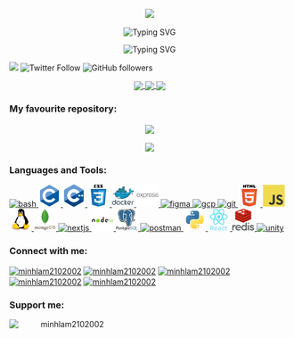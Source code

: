 <div align="center"> 
<p align="center"><img src="https://github.com/mayankchaudhary26/Cool-Readme-ideas/blob/master/data/giphy.gif" /></p>

<p align="center">
  <img src="https://quotes-github-readme.vercel.app/api?type=horizontal&theme=dracula" alt="Typing SVG" />
</p>

<p align="center">
  <img src="https://readme-typing-svg.herokuapp.com?font=&size=16&pause=1000&color=A851F7&center=true&vCenter=true&width=435&lines=Hi+there+%F0%9F%91%8B%2C+I'm+Lam." alt="Typing SVG" />
</p>
<!-- Baget -->
<p align="left"> 
  <img src="https://komarev.com/ghpvc/?username=minhlam2102002&color=blueviolet">
  <img alt="Twitter Follow" src="https://img.shields.io/twitter/follow/minhlam2102002?style=social&link=https://twitter.com/minhlam2102002">
  <img alt="GitHub followers" src="https://img.shields.io/github/followers/minhlam2102002?style=social&link=https://github.com/minhlam2102002">
</p>

<!-- Status -->
<p align="center">
  <a href="https://github.com/minlam2102002">
    <img align="center" src="https://github-readme-stats.vercel.app/api?username=minhlam2102002&count_private=true&show_icons=true&theme=material-palenight" />
  </a>
  
  <a href="https://github.com/minlam2102002">
    <img align="center" src="http://github-readme-streak-stats.herokuapp.com?user=minhlam2102002&theme=material-palenight" />
  </a>
  
  <a href="https://github.com/minlam2102002">
    <img align="center" src="https://github-readme-stats.vercel.app/api/top-langs/?username=minhlam2102002&count_private=true&show_icons=true&theme=material-palenight&layout=compact" />
  </a>
</p>


<h3 align="left">My favourite repository:</h3>
<p align="center">
  <a href="https://github.com/minlam2102002">
    <img align="center" src="https://github-readme-stats.vercel.app/api/pin/?username=minhlam2102002&repo=shopping-app&theme=material-palenight" />
  </a>
</p>

<!-- Spotify -->
<p align="center">
  <a href="https://github.com/minlam2102002">
    <img align="center" src="https://spotify-recently-played-readme.vercel.app/api?user=jeffreyca16&count=1" />
  </a>
</p>

<h3 align="left">Languages and Tools:</h3>
<p align="left"> <a href="https://www.gnu.org/software/bash/" target="_blank" rel="noreferrer"> <img src="https://www.vectorlogo.zone/logos/gnu_bash/gnu_bash-icon.svg" alt="bash" width="40" height="40"/> </a> <a href="https://www.cprogramming.com/" target="_blank" rel="noreferrer"> <img src="https://raw.githubusercontent.com/devicons/devicon/master/icons/c/c-original.svg" alt="c" width="40" height="40"/> </a> <a href="https://www.w3schools.com/cpp/" target="_blank" rel="noreferrer"> <img src="https://raw.githubusercontent.com/devicons/devicon/master/icons/cplusplus/cplusplus-original.svg" alt="cplusplus" width="40" height="40"/> </a> <a href="https://www.w3schools.com/css/" target="_blank" rel="noreferrer"> <img src="https://raw.githubusercontent.com/devicons/devicon/master/icons/css3/css3-original-wordmark.svg" alt="css3" width="40" height="40"/> </a> <a href="https://www.docker.com/" target="_blank" rel="noreferrer"> <img src="https://raw.githubusercontent.com/devicons/devicon/master/icons/docker/docker-original-wordmark.svg" alt="docker" width="40" height="40"/> </a> <a href="https://expressjs.com" target="_blank" rel="noreferrer"> <img src="https://raw.githubusercontent.com/devicons/devicon/master/icons/express/express-original-wordmark.svg" alt="express" width="40" height="40"/> </a> <a href="https://www.figma.com/" target="_blank" rel="noreferrer"> <img src="https://www.vectorlogo.zone/logos/figma/figma-icon.svg" alt="figma" width="40" height="40"/> </a> <a href="https://cloud.google.com" target="_blank" rel="noreferrer"> <img src="https://www.vectorlogo.zone/logos/google_cloud/google_cloud-icon.svg" alt="gcp" width="40" height="40"/> </a> <a href="https://git-scm.com/" target="_blank" rel="noreferrer"> <img src="https://www.vectorlogo.zone/logos/git-scm/git-scm-icon.svg" alt="git" width="40" height="40"/> </a> <a href="https://www.w3.org/html/" target="_blank" rel="noreferrer"> <img src="https://raw.githubusercontent.com/devicons/devicon/master/icons/html5/html5-original-wordmark.svg" alt="html5" width="40" height="40"/> </a> <a href="https://developer.mozilla.org/en-US/docs/Web/JavaScript" target="_blank" rel="noreferrer"> <img src="https://raw.githubusercontent.com/devicons/devicon/master/icons/javascript/javascript-original.svg" alt="javascript" width="40" height="40"/> </a> <a href="https://www.linux.org/" target="_blank" rel="noreferrer"> <img src="https://raw.githubusercontent.com/devicons/devicon/master/icons/linux/linux-original.svg" alt="linux" width="40" height="40"/> </a> <a href="https://www.mongodb.com/" target="_blank" rel="noreferrer"> <img src="https://raw.githubusercontent.com/devicons/devicon/master/icons/mongodb/mongodb-original-wordmark.svg" alt="mongodb" width="40" height="40"/> </a> <a href="https://nextjs.org/" target="_blank" rel="noreferrer"> <img src="https://cdn.worldvectorlogo.com/logos/nextjs-2.svg" alt="nextjs" width="40" height="40"/> </a> <a href="https://nodejs.org" target="_blank" rel="noreferrer"> <img src="https://raw.githubusercontent.com/devicons/devicon/master/icons/nodejs/nodejs-original-wordmark.svg" alt="nodejs" width="40" height="40"/> </a> <a href="https://www.postgresql.org" target="_blank" rel="noreferrer"> <img src="https://raw.githubusercontent.com/devicons/devicon/master/icons/postgresql/postgresql-original-wordmark.svg" alt="postgresql" width="40" height="40"/> </a> <a href="https://postman.com" target="_blank" rel="noreferrer"> <img src="https://www.vectorlogo.zone/logos/getpostman/getpostman-icon.svg" alt="postman" width="40" height="40"/> </a> <a href="https://www.python.org" target="_blank" rel="noreferrer"> <img src="https://raw.githubusercontent.com/devicons/devicon/master/icons/python/python-original.svg" alt="python" width="40" height="40"/> </a> <a href="https://reactjs.org/" target="_blank" rel="noreferrer"> <img src="https://raw.githubusercontent.com/devicons/devicon/master/icons/react/react-original-wordmark.svg" alt="react" width="40" height="40"/> </a> <a href="https://redis.io" target="_blank" rel="noreferrer"> <img src="https://raw.githubusercontent.com/devicons/devicon/master/icons/redis/redis-original-wordmark.svg" alt="redis" width="40" height="40"/> </a> <a href="https://unity.com/" target="_blank" rel="noreferrer"> <img src="https://www.vectorlogo.zone/logos/unity3d/unity3d-icon.svg" alt="unity" width="40" height="40"/> </a> </p>

<h3 align="left">Connect with me:</h3>
<p align="left">
<a href="https://dev.to/minhlam2102002" target="blank"><img align="center" src="https://raw.githubusercontent.com/rahuldkjain/github-profile-readme-generator/master/src/images/icons/Social/devto.svg" alt="minhlam2102002" height="30" width="40" /></a>
<a href="https://twitter.com/minhlam2102002" target="blank"><img align="center" src="https://raw.githubusercontent.com/rahuldkjain/github-profile-readme-generator/master/src/images/icons/Social/twitter.svg" alt="minhlam2102002" height="30" width="40" /></a>
<a href="https://linkedin.com/in/minhlam2102002" target="blank"><img align="center" src="https://raw.githubusercontent.com/rahuldkjain/github-profile-readme-generator/master/src/images/icons/Social/linked-in-alt.svg" alt="minhlam2102002" height="30" width="40" /></a>
<a href="https://fb.com/minhlam2102002" target="blank"><img align="center" src="https://raw.githubusercontent.com/rahuldkjain/github-profile-readme-generator/master/src/images/icons/Social/facebook.svg" alt="minhlam2102002" height="30" width="40" /></a>
<a href="https://www.leetcode.com/minhlam2102002" target="blank"><img align="center" src="https://raw.githubusercontent.com/rahuldkjain/github-profile-readme-generator/master/src/images/icons/Social/leet-code.svg" alt="minhlam2102002" height="30" width="40" /></a>
</p>

<h3 align="left">Support me:</h3>
<p><a href="https://www.buymeacoffee.com/minhlam2102002"> <img align="left" src="https://cdn.buymeacoffee.com/buttons/v2/default-yellow.png" height="50" width="210" alt="minhlam2102002" /></a></p><br><br>
</div>

